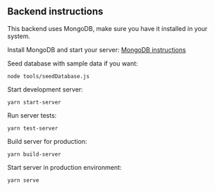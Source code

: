## Backend instructions

This backend uses MongoDB, make sure you have it installed in your system.

Install MongoDB and start your server: [MongoDB instructions](https://docs.mongodb.com/manual/administration/install-community/)

Seed database with sample data if you want:
```
node tools/seedDatabase.js
```

Start development server:
```
yarn start-server
```

Run server tests:
```
yarn test-server
```

Build server for production:
```
yarn build-server
```

Start server in production environment:
```
yarn serve
```